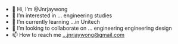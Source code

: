 - 👋 Hi, I’m @Jnrjaywong
- 👀 I’m interested in ... engineering studies
- 🌱 I’m currently learning ...in Unitech
- 💞️ I’m looking to collaborate on ... engineering engineering design 
- 📫 How to reach me ...jnrjaywong@gmail.com 

<!---
Jnrjaywong/Jnrjaywong is a ✨ special ✨ repository because its `README.md` (this file) appears on your GitHub profile.
You can click the Preview link to take a look at your changes.
--->
